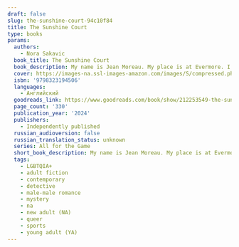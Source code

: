 ```yaml
---
draft: false
slug: the-sunshine-court-94c10f84
title: The Sunshine Court
type: books
params:
  authors:
    - Nora Sakavic
  book_title: The Sunshine Court
  book_description: My name is Jean Moreau. My place is at Evermore. I belong to the Moriyamas. It is a truth Jean has built his life around, a reminder this is the best he can hope for and all he deserves. But when he is stolen from Edgar Allan University and sold to a more dangerous master, Jean is forced to contend with a life outside of the Nest for the first time in five years. The Foxes call his transfer to California a fresh start; Jean knows it is little more than a golden cage. Captain Jeremy Knox is facing his final year with the USC Trojans and fifth straight year falling short of the championships trophy he desperately craves. Taking in the nation’s best defenseman is a no-brainer, even if that man is a Raven. But Jean is no monster, just a man with no hope or desire for a future, and when Evermore's collapse starts dragging Jean's hideous secrets to light, Jeremy is forced to contend with the cost of victory.
  cover: https://images-na.ssl-images-amazon.com/images/S/compressed.photo.goodreads.com/books/1715708397i/212253549.jpg
  isbn: '9798323194506'
  languages:
    - Английский
  goodreads_link: https://www.goodreads.com/book/show/212253549-the-sunshine-court
  page_count: '330'
  publication_year: '2024'
  publishers:
    - Independently published
  russian_audioversion: false
  russian_translation_status: unknown
  series: All for the Game
  short_book_description: My name is Jean Moreau. My place is at Evermore.
  tags:
    - LGBTQIA+
    - adult fiction
    - contemporary
    - detective
    - male-male romance
    - mystery
    - na
    - new adult (NA)
    - queer
    - sports
    - young adult (YA)
---
```


